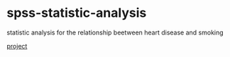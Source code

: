 # spss-statistic-analysis
statistic analysis for the relationship beetween heart disease and smoking

[project](https://github.com/geo-gkez/spss-statistic-analysis/blob/main/README.pdf)
